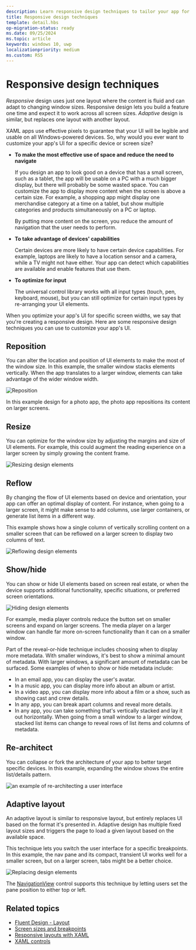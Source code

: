 ```yaml
---
description: Learn responsive design techniques to tailor your app for specific devices
title: Responsive design techniques
template: detail.hbs
op-migration-status: ready
ms.date: 09/25/2024
ms.topic: article
keywords: windows 10, uwp
localizationpriority: medium
ms.custom: RS5
---
```

# Responsive design techniques

_Responsive_ design uses just one layout where the content is fluid and can adapt to changing window sizes. Responsive design lets you build a feature one time and expect it to work across all screen sizes. _Adaptive_ design is similar, but replaces one layout with another layout.

XAML apps use effective pixels to guarantee that your UI will be legible and usable on all Windows-powered devices. So, why would you ever want to customize your app's UI for a specific device or screen size?

- **To make the most effective use of space and reduce the need to navigate**

    If you design an app to look good on a device that has a small screen, such as a tablet, the app will be usable on a PC with a much bigger display, but there will probably be some wasted space. You can customize the app to display more content when the screen is above a certain size. For example, a shopping app might display one merchandise category at a time on a tablet, but show multiple categories and products simultaneously on a PC or laptop.

    By putting more content on the screen, you reduce the amount of navigation that the user needs to perform.

- **To take advantage of devices' capabilities**

    Certain devices are more likely to have certain device capabilities. For example, laptops are likely to have a location sensor and a camera, while a TV might not have either. Your app can detect which capabilities are available and enable features that use them.

- **To optimize for input**

    The universal control library works with all input types (touch, pen, keyboard, mouse), but you can still optimize for certain input types by re-arranging your UI elements.

When you optimize your app's UI for specific screen widths, we say that you're creating a responsive design. Here are some responsive design techniques you can use to customize your app's UI.

## Reposition

You can alter the location and position of UI elements to make the most of the window size. In this example, the smaller window stacks elements vertically. When the app translates to a larger window, elements can take advantage of the wider window width.

![Reposition](images/rsp-design/rspd-reposition2.gif)

In this example design for a photo app, the photo app repositions its content on larger screens.

## Resize

You can optimize for the window size by adjusting the margins and size of UI elements. For example, this could augment the reading experience on a larger screen by simply growing the content frame.

![Resizing design elements](images/rsp-design/rspd-resize2.gif)

## Reflow

By changing the flow of UI elements based on device and orientation, your app can offer an optimal display of content. For instance, when going to a larger screen, it might make sense to add columns, use larger containers, or generate list items in a different way.

This example shows how a single column of vertically scrolling content on a smaller screen that can be reflowed on a larger screen to display two columns of text.

![Reflowing design elements](images/rsp-design/rspd_reflow.gif)

## Show/hide

You can show or hide UI elements based on screen real estate, or when the device supports additional functionality, specific situations, or preferred screen orientations.

![Hiding design elements](images/rsp-design/rspd-revealhide.gif)

For example, media player controls reduce the button set on smaller screens and expand on larger screens. The media player on a larger window can handle far more on-screen functionality than it can on a smaller window.

Part of the reveal-or-hide technique includes choosing when to display more metadata. With smaller windows, it's best to show a minimal amount of metadata. With larger windows, a significant amount of metadata can be surfaced. Some examples of when to show or hide metadata include:

- In an email app, you can display the user's avatar.
- In a music app, you can display more info about an album or artist.
- In a video app, you can display more info about a film or a show, such as showing cast and crew details.
- In any app, you can break apart columns and reveal more details.
- In any app, you can take something that's vertically stacked and lay it out horizontally. When going from a small window to a larger window, stacked list items can change to reveal rows of list items and columns of metadata.

## Re-architect

You can collapse or fork the architecture of your app to better target specific devices. In this example, expanding the window shows the entire list/details pattern.

![an example of re-architecting a user interface](images/rsp-design/rspd-rearchitect.gif)

## Adaptive layout

An adaptive layout is similar to responsive layout, but entirely replaces UI based on the format it's presented in. Adaptive design has multiple fixed layout sizes and triggers the page to load a given layout based on the available space.

This technique lets you switch the user interface for a specific breakpoints. In this example, the nav pane and its compact, transient UI works well for a smaller screen, but on a larger screen, tabs might be a better choice.

![Replacing design elements](images/rsp-design/rspd-replace.gif)

The [NavigationView](../controls/navigationview.md) control supports this technique by letting users set the pane position to either top or left.

## Related topics

- [Fluent Design - Layout](https://fluent2.microsoft.design/layout)
- [Screen sizes and breakpoints](screen-sizes-and-breakpoints-for-responsive-design.md)
- [Responsive layouts with XAML](layouts-with-xaml.md)
- [XAML controls](../controls/index.md)
